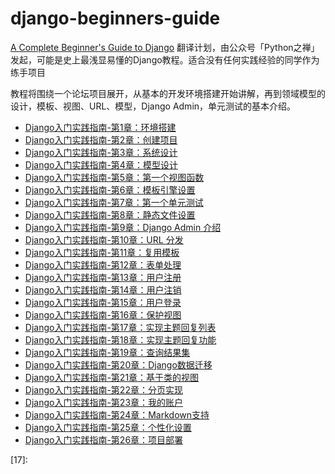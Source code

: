# django-beginners-guide

[A Complete Beginner's Guide to Django][1] 翻译计划，由公众号「Python之禅」 发起，可能是史上最浅显易懂的Django教程。适合没有任何实践经验的同学作为练手项目


教程将围绕一个论坛项目展开，从基本的开发环境搭建开始讲解，再到领域模型的设计，模板、视图、URL、模型，Django Admin，单元测试的基本介绍。

* [Django入门实践指南-第1章：环境搭建][2]
* [Django入门实践指南-第2章：创建项目][3]
* [Django入门实践指南-第3章：系统设计][4]
* [Django入门实践指南-第4章：模型设计][5]
* [Django入门实践指南-第5章：第一个视图函数][6]
* [Django入门实践指南-第6章：模板引擎设置][7]
* [Django入门实践指南-第7章：第一个单元测试][8]
* [Django入门实践指南-第8章：静态文件设置][9]
* [Django入门实践指南-第9章：Django Admin 介绍][10]
* [Django入门实践指南-第10章：URL 分发](./AdvancedConcepts.md)
* [Django入门实践指南-第11章：复用模板](./AdvancedConcept2.md)
* [Django入门实践指南-第12章：表单处理](./AdvancedConcept3.md)
* [Django入门实践指南-第13章：用户注册](./Authentication0.md)
* [Django入门实践指南-第14章：用户注销](./Authentication1.md)
* [Django入门实践指南-第15章：用户登录](./Authentication2.md)
* [Django入门实践指南-第16章：保护视图](./DjangoORM0.md)
* [Django入门实践指南-第17章：实现主题回复列表](./DjangoORM1.md)
* [Django入门实践指南-第18章：实现主题回复功能](./DjangoORM2.md)
* [Django入门实践指南-第19章：查询结果集](./DjangoORM3.md)
* [Django入门实践指南-第20章：Django数据迁移](./DjangoORM.md)
* [Django入门实践指南-第21章：基于类的视图](./ClassBasedViews0.md)
* [Django入门实践指南-第22章：分页实现](./ClassBasedViews1.md)
* [Django入门实践指南-第23章：我的账户](./ClassBasedViews2.md)
* [Django入门实践指南-第24章：Markdown支持](./ClassBasedViews3.md)
* [Django入门实践指南-第25章：个性化设置](./ClassBasedViews4.md)
* [Django入门实践指南-第26章：项目部署](./Deployment.md)




[1]:	https://simpleisbetterthancomplex.com/series/beginners-guide/1.11/
[2]:	./GettingStarted.md
[3]:	./GettingStarted-2.md
[4]:	./Fundamentals-1.md
[5]:	./Fundamentals-2.md
[6]:	./Fundamentals-3-0.md
[7]:	./Fundamentals-3-1.md
[8]:	./Fundamentals-3-1-1.md
[9]:	./Fundamentals-3-2.md
[10]:	./Fundamentals-4.md
[11]:	./Authentication.md
[12]:	./Authentication-2.md
[13]:	./AdvancedConcepts.md
[14]:	./Authentication.md
[15]:	./DjangoORM.md
[16]:	./ClassBasedViews.md
[17]:	
